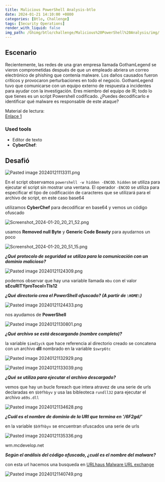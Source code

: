 ```yaml
---
title: Malicious PowerShell Analysis-btlo
date: 2024-01-21 14:10:00 +0800
categories: [Btlo, Challenge]
tags: [Security Operations]
render_with_liquid: false
img_path: /Ghimg/btlo/challenge/Malicious%20PowerShell%20Analysis/img/
---
```


## Escenario

Recientemente, las redes de una gran empresa llamada GothamLegend se vieron comprometidas después de que un empleado abriera un correo electrónico de phishing que contenía malware. Los daños causados ​​fueron críticos y provocaron perturbaciones en todo el negocio. GothamLegend tuvo que comunicarse con un equipo externo de respuesta a incidentes para ayudar con la investigación. Eres miembro del equipo de IR; todo lo que tienes es un script Powershell codificado. ¿Puedes decodificarlo e identificar qué malware es responsable de este ataque?  
  
Material de lectura:  
[Enlace 1](https://malware.news/t/deobfuscating-powershell-putting-the-toothpaste-back-in-the-tube/23509)

### Used tools
- Editor de texto 
- **CyberChef**:


## Desafió


![Pasted image 20240121113311.png](Pasted_image_20240121113311_altaot)

En el script observamos `powershell -w hidden -ENCOD`. `hidden` se utiliza para ejecutar el script sin mostrar una ventana. El operador `-ENCOD` se utiliza para especificar el tipo de codificación de caracteres que se utilizará para el archivo de script, en este caso base64

utilizamos **CyberChef** para decodificar en base64 y vemos un código ofuscado 

![Screenshot_2024-01-20_20_21_52.png](Screenshot_2024-01-20_20_21_52_ie3wcr)

usamos **Removed null Byte** y **Generic Code Beauty** para ayudarnos un poco

![Screenshot_2024-01-20_20_51_15.png](Screenshot_2024-01-20_20_51_15_p4beph)

**_¿Qué protocolo de seguridad se utiliza para la comunicación con un dominio malicioso?_**

![Pasted image 20240121124309.png](Pasted_image_20240121124309_n94n7b)

podemos observar que hay una variable llamada `mbu` con el valor **sEcuRITYproTocol=Tls12**

**_¿Qué directorio crea el PowerShell ofuscado? (A partir de `\HOME\`)_**

![Pasted image 20240121124433.png](Pasted_image_20240121124433_m34myz)

nos ayudamos de **PowerShell**

![Pasted image 20240121130801.png](Pasted_image_20240121130801_ygbfmd)

**_¿Qué archivo se está descargando (nombre completo)?_**

la variable `$imd1yck` que hace referencia al directorio creado se concatena con un  archivo **dll** nombrado en la variable `$swrp6tc`

![Pasted image 20240121132929.png](Pasted_image_20240121132929_l18woc)

![Pasted image 20240121133039.png](Pasted_image_20240121133039_umzf5x)

**_¿Qué se utiliza para ejecutar el archivo descargado?_**

vemos que hay un bucle foreach que intera atravez de una serie de urls declaradas en `$b9fhbyv` y  usa las bibleoteca `rundll32` para ejecutar el archivo `a69s.dll` 

![Pasted image 20240121134628.png](Pasted_image_20240121134628_qxlejl)

**_¿Cuál es el nombre de dominio de la URI que termina en '/6F2gd/'_**

en la variable `$b9fhbyv` se encuentran ofuscados una serie de urls

![Pasted image 20240121135336.png](Pasted_image_20240121135336_kv4zbb)

wm.mcdevelop.net

**_Según el análisis del código ofuscado, ¿cuál es el nombre del malware?_**

con esta url hacemos una busqueda en [URLhaus Malware URL exchange](https://urlhaus.abuse.ch/) 

![Pasted image 20240121140749.png](Pasted_image_20240121140749_jpnhjf)

